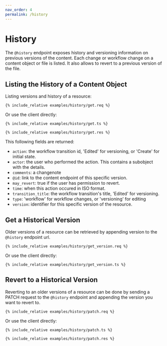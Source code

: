 ```yaml
---
nav_order: 4
permalink: /history
---
```


# History

The `@history` endpoint exposes history and versioning information on previous versions of the content. Each change or workflow change on a content object or file is listed. It also allows to revert to a previous version of the file.

## Listing the History of a Content Object

Listing versions and history of a resource:

```
{% include_relative examples/history/get.req %}
```

Or use the client directly:

```
{% include_relative examples/history/get.ts %}
```

```
{% include_relative examples/history/get.res %}
```

This following fields are returned:

- `action`: the workflow transition id, 'Edited' for versioning, or 'Create' for initial state.
- `actor`: the user who performed the action. This contains a subobject with the details.
- `comments`: a changenote
- `@id`: link to the content endpoint of this specific version.
- `may_revert`: true if the user has permission to revert.
- `time`: when this action occured in ISO format.
- `transition_title`: the workflow transition's title, 'Edited' for versioning.
- `type`: 'workflow' for workflow changes, or 'versioning' for editing
- `version`: identifier for this specific version of the resource.

## Get a Historical Version

Older versions of a resource can be retrieved by appending version to the `@history` endpoint url.

```
{% include_relative examples/history/get_version.req %}
```

Or use the client directly:

```
{% include_relative examples/history/get_version.ts %}
```

## Revert to a Historical Version

Reverting to an older versions of a resource can be done by sending a PATCH request to the `@history` endpoint and appending the version you want to revert to.

```
{% include_relative examples/history/patch.req %}
```

Or use the client directly:

```
{% include_relative examples/history/patch.ts %}
```

```
{% include_relative examples/history/patch.res %}
```
